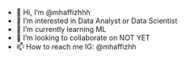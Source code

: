 - 👋 Hi, I’m @mhaffizhhh
- 👀 I’m interested in Data Analyst or Data Scientist
- 🌱 I’m currently learning ML
- 💞️ I’m looking to collaborate on NOT YET
- 📫 How to reach me IG: @mhaffizhh

<!---
mhaffizhhh/mhaffizhhh is a ✨ special ✨ repository because its `README.md` (this file) appears on your GitHub profile.
You can click the Preview link to take a look at your changes.
--->
